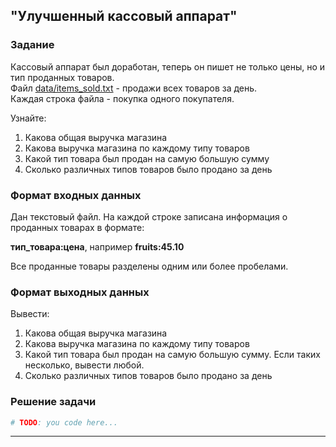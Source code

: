 ## "Улучшенный кассовый аппарат"

### Задание
Кассовый аппарат был доработан, теперь он пишет не только цены, но и тип проданных товаров. \
Файл [data/items_sold.txt](data/items_sold.txt) - продажи всех товаров за день. \
Каждая строка файла - покупка одного покупателя.

Узнайте:
1. Какова общая выручка магазина
2. Какова выручка магазина по каждому типу товаров
3. Какой тип товара был продан на самую большую сумму
4. Сколько различных типов товаров было продано за день

### Формат входных данных

Дан текстовый файл. На каждой строке записана информация о проданных товарах в формате:

**тип_товара:цена**, например **fruits:45.10**

Все проданные товары разделены одним или более пробелами.

### Формат выходных данных

Вывести:
1. Какова общая выручка магазина
2. Какова выручка магазина по каждому типу товаров
3. Какой тип товара был продан на самую большую сумму. Если таких несколько, вывести любой.
4. Сколько различных типов товаров было продано за день

### Решение задачи

```python
# TODO: you code here...
```

---